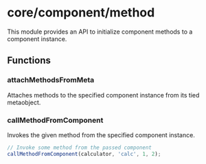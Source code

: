 # core/component/method

This module provides an API to initialize component methods to a component instance.

## Functions

### attachMethodsFromMeta

Attaches methods to the specified component instance from its tied metaobject.

### callMethodFromComponent

Invokes the given method from the specified component instance.

```js
// Invoke some method from the passed component
callMethodFromComponent(calculator, 'calc', 1, 2);
```
